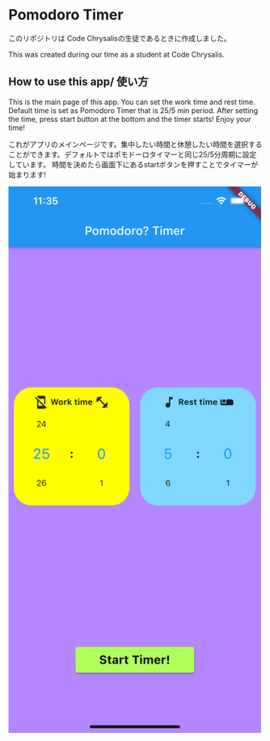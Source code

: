 # Pomodoro Timer

このリポジトリは Code Chrysalisの生徒であるときに作成しました。

This was created during our time as a student at Code Chrysalis.

## How to use this app/ 使い方

This is the main page of this app. You can set the work time and rest time. Default time is set as Pomodoro Timer that is 25/5 min period.
After setting the time, press start button at the bottom and the timer starts! Enjoy your time!

これがアプリのメインページです。集中したい時間と休憩したい時間を選択することができます。デフォルトではポモドーロタイマーと同じ25/5分周期に設定しています。
時間を決めたら画面下にあるstartボタンを押すことでタイマーが始まります!

<img src="assets/shot1.png" width="500" >

